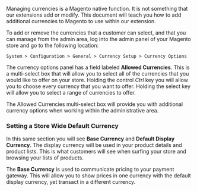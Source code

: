 Managing currencies is a Magento native function. It is not something that our extensions add or modify. This document will teach you how to add additional currencies to Magento to use within our extension.

To add or remove the currencies that a customer can select, and that you can manage from the admin area, log into the admin panel of your Magento store and go to the following location:

	System > Configuration > General > Currency Setup > Currency Options

The currency options panel has a field labeled **Allowed Currencies**. This is a multi-select box that will allow you to select all of the currencies that you would like to offer on your store. Holding the control *Ctrl* key you will allow you to choose every currency that you want to offer. Holding the select key will allow you to select a range of currencies to offer.

The Allowed Currencies multi-select box will provide you with additional currency options when working within the administrative area.

### Setting a Store Wide Default Currency

In this same section you will see **Base Currency** and **Default Display Currency**. The display currency will be used in your product details and product lists. This is what customers will see when surfing your store and browsing your lists of products.

The **Base Currency** is used to communicate pricing to your payment gateway. This will allow you to show prices in one currency with the default display currency, yet transact in a different currency.